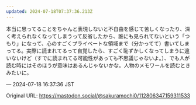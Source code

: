 ```yaml
---
updated: 2024-07-18T07:37:36.213Z
---
```


<p>本当に思ってることをちゃんと表現しないと不自由を感じて苦しくなったり、深く考えられなくなってしまうって反省したから、誰にも見られてないという「つもり」になって、心のすごくプライベートな領域まで（分かってて）書いてしまってる。実際に読まれてるって自覚したら、すごく恥ずかしくなってしまうに違いないけど（すでに読まれてる可能性があっても不思議じゃないよ。）、でも人が読む時にはそのほうが意味はあるんじゃないかな。人物のメモワールを読むときみたいに。</p>

&mdash; 2024-07-18 16:37:36 JST

Original URL: https://mastodon.social/@sakuramochi0/112806347159311533
